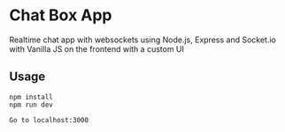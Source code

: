 # Chat Box App
Realtime chat app with websockets using Node.js, Express and Socket.io with Vanilla JS on the frontend with a custom UI
## Usage
```
npm install
npm run dev

Go to localhost:3000
```


